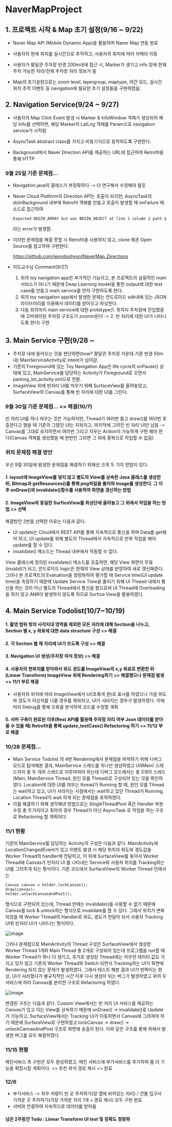 # NaverMapProject

## 1. 프로젝트 시작 & Map 초기 설정(9/16 ~ 9/22)
- Naver Map API (Mobile Dynamic App)을 활용하여 Naver Map 연동 완료

- 사용자의 현재 위치를 실시간으로 추적하고, 사용자의 위치에 따라 카메라 이동

- 사용자가 팔달관 주차장 반경 200m내에 접근 시, Marker가 생기고 info 창에 현재 주차 가능한 자리/전체 주차장 자리 정보가 뜸

- Map의 초기설정으로는 zoom level, layergroup, maptype, 야간 모드, 실시간 위치 추적 이벤트 등 navigation에 필요한 초기 설정들을 구현하였음.



## 2. Navigation Service(9/24 ~ 9/27)
- 사용자의 Map Click Event 발생 시 Marker & InfoWindow 객체가 생성되어 해당 Info를 선택하면, 해당 Marker의 LatLng 객체를 Param으로 
navigation service가 시작됨

- AsyncTask abstract class를 가지고 비동기식으로 동작하도록 구현한다. 
 
- Background에서 Naver Direction API를 제공하는 URL에 접근하여 Retrofit을 통해 HTTP 

### 9월 25일 기준 문제점...
- Navigation.java의 클래스가 부정확하다 -> 더 연구해서 수정해야 될듯
- Naver Cloud Platform의 Direction API는 호출이 되지만, AsyncTask의 doInBackground 내부에 Retrofit 객체를 만들고 호출이 발생할 때 onFailure 메소드로 접근하여 
  
      Expected BEGIN_ARRAY but was BEGIN_OBJECT at line 1 column 2 path $ 
  
  라는 error가 발생함.
  
- 이러한 문제점을 해결 못할 시 Retrofit을 사용하지 않고, clone 해온 Open Source를 참고하여 구현한다.

    https://github.com/jeondoohyun/NaverMap_Directions
    
- 지도교수님 Comment(9/27) 
    1. 위의 toy navigation app은 부가적인 기능이고, 본 프로젝트의 실질적인 main 서비스가 아니기 때문에 Deep Learning model을 통한 output에 대한 test case를 만들고 main service를 먼저 구현하도록 한다.
    2. 위의 toy navigation app에서 발생한 문제는 안드로이드 sdk내에 있는 JSON 라이브러리를 이용해서 데이터를 받아오고 파싱한다.
    3. 다음 회의까지 main service에 대한 prototype(1. 목적지 주차장에 진입했을 때 오버레이된 주차장 구조도가 zoomin된다 -> 2. 빈 자리에 대한 UI가 나타나도록 한다) 구현    
    
    
    
## 3. Main Service 구현(9/28 ~
- 주차장 내에 들어오는 것을 판단하면(how? 팔달관 주차장 가운데 기준 반경 50m 내) MainServiceActivity로 intent가 넘어감.
- 기존의 Foreground에 있는 Toy Navigation App은 life cycle의 onPause() 상태에 있고, MainService를 담당하는 Activity가 Foreground로 오면서 parking_lot_activity.xml으로 전환.
- ImageView 위에 빈자리 UI를 띄우기 위해 SurfaceView를 올려놓았고, SurfaceView의 Canvas를 통해 빈 자리에 대한 UI를 그린다.

### 9월 30일 기준 문제점...     => 해결(10/7)
빈 자리 UI를 하나 띄우는 것은 가능하지만, Thread가 여러번 돌고 draw()를 여러번 호출한다고 했을 때 기존의 그렸던 UI는 지워지고, 마지막에 그려진 빈 자리 UI만 남음
-> Canvas를 그대로 유지하면서 여러번 그리고 지우는 Action이 가능하게 구현 해야 한다(Canvas 객체를 생성했을 때 한번만 그리면 그 위에 중복으로 작업할 수 없음)

### 위의 문제점 해결 방안 
우선 9월 30일에 발생한 문제점을 해결하기 위해선 크게 두 가지 방법이 있다.

#### 1. layout에 ImageView를 넣지 않고 별도의 View를 상속한 Java 클래스를 생성한 뒤, Bitmap과 getResources()를 통해 png파일을 불러와 Image를 생성한다. 그 이후 onDraw()와 invalidate()함수를 사용하여 화면을 갱신하는 방법

#### 2. ImageView와 동일한 SurficeView를 최상단에 올려놓고 그 위에서 작업을 하는 방법 => 선택

해결방안 2번을 선택한 이유는 다음과 같다.
- UI update는 Cloud에서 REST API를 통해 지속적으로 통신을 하며 Data를 get해야 하고, UI update를 위해 별도의 Thread에서 지속적으로 반복 작업을 해야 update를 할 수 있다.
- invalidate() 메소드는 Thread 내부에서 작동할 수 없다.

View 클래스에 정의된 invalidate() 메소드를 호출하면, 해당 View 화면이 무효(invalid)가 되고, 안드로이드 logic은 현재의 View 상태를 반영하여 새로 갱신해준다. 
그러나 본 프로젝트의 Evaluation을 정량화하여 평가할 때 Service time(UI update time)을 측정하기 때문에 Update Service Time을 줄이기 위해 UI Thread 내에서 통신을 하는 것이 아닌 별도의 Thread에서 통신을 함으로써 UI Thread에 Overloading을 하지 않고 ANR이 발생하지 않도록 하므로 Surfice View를 활용하였다. 



## 4. Main Service Todolist(10/7~10/19)
#### 1. 촬영 범위 밖의 사각지대 영역을 제외한 모든 자리에 대해 Section을 나누고, Section 별 x, y 좌표에 대한 data structure 구성 => 해결

#### 2. 각 Section 별 제 자리에 UI가 뜨도록 구성 => 해결

#### 3. Navigation UI 생성(주차장 여석 정보) => 해결

#### 4. 사용자의 현위치를 받아와서 위도 경도를 ImageView의 x,y 좌표로 변환한 뒤(Linear Transform) ImageView 위에 Rendering하기 => 해결했으나 문제점 발생 => 11/1 부로 해결
- 사용자의 위치에 따라 ImageView에서 UI(초록색 원)로 표시를 하였으나 가끔 위도와 경도가 이상치를 나올 경우를 제외하고, UI가 사라지는 경우가 발생하였다. 이에 따라 Debug를 통해 오류를 분석하여 코드를 수정할 계획 

#### 5. 서버 구축이 완료된 이후(Rest API를 활용해 주차장 자리 여부 Json 데이터를 받아올 수 있을 때) Retrofit을 통해 update_testCase() Refactoring 하기 => 11/12 부로 해결


### 10/28 문제점...
- Main Service Todolist 의 4번 Rendering에서 문제점을 파악하기 위해 디버그 모드로 탐색해본 결과, MainService 스레드를 하나만 생성하였고 UI(Main) 스레드까지 총 두 개의 스레드로 이루어져야 하는데 디버그 모드에서는 총 3개의 스레드(Main, MainService Thread, 원인 모를 Thread)로 구성되어 있는 것을 확인하였다. Location에 대한 UI를 띄우는 thread가 Running 할 때, 원인 모를 Thread는 wait하고 있고, UI가 사라지는 시점에서는 wait하고 있던 Thread가 Running, Location Thread가 wait 하게 되는 문제점을 포착하였다. 
- 이를 해결하기 위해 생각해낸 방법으로는 SingleThreadPool 혹은 Handler 부분 수정 총 두가지이고 최악의 경우 Thread가 아닌 AsyncTask 로 작업을 하는 구조로 Refactoring 할 계획이다.


### 11/1 현황
기존의 MainService를 담당하는 Activity의 구성은 다음과 같다. MainActivity에 LocationChangedEvent가 있고 이벤트 발생 시 해당 위치의 위도와 경도값을 Worker Thread의 handler에 전달하고, 이 위에 SurfaceView를 놓아서 Worker Thread에 Canvas가 빈자리 UI 를 나타내는 Service와 사용자 위치를 Tracking하는 UI를 그려주게 되는 형식이다. 기존 코드에서 SurfaceView의 Worker Thread 안에서는 

    Canvas canvas = holder.lockCanvas();
    draw(canvas);
    holder.unlockCanvasAndPost();
    
형식으로 구현되어 있는데, Thread 안에는 invalidate()를 사용할 수 없기 때문에 Canvas를 lock & unlock하는 형식으로 invalidate를 할 수 있다. 그래서 위치가 변화되었을 때 Worker Thread의 Handler로 위도, 경도가 전달이 되서 사용자 Tracking UI와 빈자리 UI가 나타나는 형식이다. 



![image](https://user-images.githubusercontent.com/77181865/139779240-562ab4ea-9ae8-4c6e-9e91-eb8fc40e152d.png)



그러나 문제점으로 MainActivity의 Thread 구성은 SurfaceView에서 생성한 Worker Thread 1개와 Main Thread 총 2개로 구성되어 있는데 프로그램을 run할 때 Worker Thread가 하나 더 생기고, 추가로 생성된 Thread에는 아무런 데이터 값도 가지고 있지 않고 기존의 Worker Thread와 Switch 되면서 Tracking하는 UI가 화면에 Rendering 되지 않는 문제가 발생하였다. 그래서 테스트 해본 결과 UI가 반짝이는 현상, UI가 사라졌다가 불규칙적인 시간 이후 다시 생성이 되는 버그가 발생하였고 위의 두 서비스에 따라 Canvas를 분리한 구조로 Refactoring 하였다.



![image](https://user-images.githubusercontent.com/77181865/139795125-0c76b2cf-7d9a-40ba-bce6-3e2ddc978816.png)



변경된 구조는 다음과 같다. Custom View에서는 빈 자리 UI 서비스를 제공하는 Canvas가 있고 이는 View를 상속하기 때문에 onDraw() -> invalidate()로 Update가 가능하고, 
SurfaceView에서는 Tracking UI가 이동하면서 Canvas에 그려져야 하기 때문에 SurfaceView로 구현하였고 lockCanvas -> draw() -> unlockCanvasAndPost 구조로 화면에 송출이 된다. 
이와 같은 구조를 통해 위에서 발생한 버그를 모두 해결하였다. 



### 11/15 현황 
메인서비스 측 구현은 모두 완성하였고, 메인 서비스에 부가서비스를 추가하여 좀 더 기능을 확장시킬 계획이다. => 추천 좌석 경로 제시 => 완료



### 12/6
- 부가서비스 -> 좌우 차량이 빈 곳 주차하기(양 옆에 비어있는 자리) / 건물 입구서 가까운 곳 주차하기(가장 가까운 자리 1개 + 경로 제시) 모두 구현 완료
- 서버와 연결하여 지속적으로 데이터를 받아옴

#### 남은 2주동안 Todo : Linear Transform UI test 및 정확도 정량화

